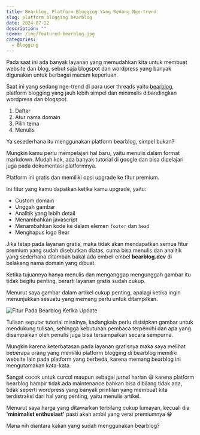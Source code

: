 ```yaml
---
title: Bearblog, Platform Blogging Yang Sedang Nge-trend
slug: platform blogging bearblog
date: 2024-07-22
description: ""
cover: /img/featured-bearblog.jpg
categories:
  - Blogging
---
```

Pada saat ini ada banyak layanan yang memudahkan kita untuk membuat website dan blog, sebut saja blogspot dan wordpress yang banyak digunakan untuk berbagai macam keperluan.

Saat ini yang sedang nge-trend di para user threads yaitu [bearblog](https://bearblog.dev), platform blogging yang jauh lebih simpel dan minimalis dibandingkan wordpress dan blogspot.

1. Daftar
2. Atur nama domain
3. Pilih tema
4. Menulis

Ya sesederhana itu menggunakan platform bearblog, simpel bukan?

Mungkin kamu perlu mempelajari hal baru, yaitu menulis dalam format markdown. Mudah kok, ada banyak tutorial di google dan bisa dipelajari juga pada dokumentasi platformnya.

Platform ini gratis dan memiliki opsi upgrade ke fitur premium.

Ini fitur yang kamu dapatkan ketika kamu upgrade, yaitu:

* Custom domain
* Unggah gambar
* Analitik yang lebih detail
* Menambahkan javascript
* Menambahkan kode ke dalam elemen `footer` dan `head`
* Menghapus logo Bear

Jika tetap pada layanan gratis, maka tidak akan mendapatkan semua fitur premium yang sudah disebutkan diatas, cuma bisa menulis dan analitik yang sederhana ditambah bakal ada embel-embel **bearblog.dev** di belakang nama domain yang dibuat.

Ketika tujuannya hanya menulis dan menganggap mengunggah gambar itu tidak begitu penting, berarti layanan gratis sudah cukup.

Menurut saya gambar dalam artikel cukup penting, apalagi ketika ingin menunjukkan sesuatu yang memang perlu untuk ditampilkan.

![Fitur Pada Bearblog Ketika Update](/img/upgrade-bearblog.png "Fitur Pada Bearblog Ketika Update")

Tulisan seputar tutorial misalnya, kadangkala perlu disisipkan gambar untuk mendukung tulisan, sehingga kebutuhan pembaca terpenuhi dan apa yang disampaikan oleh penulis juga bisa tersampaikan secara sempurna.

Mungkin karena keterbatasan pada layanan gratisnya maka saya melihat beberapa orang yang memiliki platform blogging di bearblog memiliki website lain pada platform yang berbeda, karena memang bearblog ini mengutamakan kata-kata.

Sangat cocok untuk curcol maupun sebagai jurnal harian 😅 karena platform bearblog hampir tidak ada maintenance bahkan bisa dibilang tidak ada, tidak seperti wordpress yang banyak printilan yang membuat kita terdistraksi dari hal yang penting, yaitu menulis artikel.

Menurut saya harga yang ditawarkan terbilang cukup lumayan, kecuali dia **'minimalist enthusiast'** pasti akan ambil yang versi premiumnya 😁

Mana nih diantara kalian yang sudah menggunakan bearblog?
